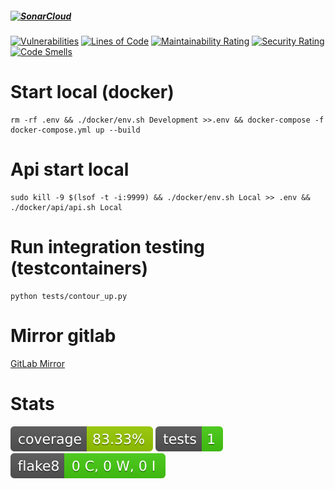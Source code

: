 ##### [![SonarCloud](https://sonarcloud.io/images/project_badges/sonarcloud-black.svg)](https://sonarcloud.io/summary/new_code?id=StepanGavrilov_TemplateModernProject)

[![Vulnerabilities](https://sonarcloud.io/api/project_badges/measure?project=StepanGavrilov_TemplateModernProject&metric=vulnerabilities)](https://sonarcloud.io/summary/new_code?id=StepanGavrilov_TemplateModernProject)
[![Lines of Code](https://sonarcloud.io/api/project_badges/measure?project=StepanGavrilov_TemplateModernProject&metric=ncloc)](https://sonarcloud.io/summary/new_code?id=StepanGavrilov_TemplateModernProject)
[![Maintainability Rating](https://sonarcloud.io/api/project_badges/measure?project=StepanGavrilov_TemplateModernProject&metric=sqale_rating)](https://sonarcloud.io/summary/new_code?id=StepanGavrilov_TemplateModernProject)
[![Security Rating](https://sonarcloud.io/api/project_badges/measure?project=StepanGavrilov_TemplateModernProject&metric=security_rating)](https://sonarcloud.io/summary/new_code?id=StepanGavrilov_TemplateModernProject)
[![Code Smells](https://sonarcloud.io/api/project_badges/measure?project=StepanGavrilov_TemplateModernProject&metric=code_smells)](https://sonarcloud.io/summary/new_code?id=StepanGavrilov_TemplateModernProject)

Start local (docker)
==================

    rm -rf .env && ./docker/env.sh Development >>.env && docker-compose -f docker-compose.yml up --build

Api start local
==================

    sudo kill -9 $(lsof -t -i:9999) && ./docker/env.sh Local >> .env && ./docker/api/api.sh Local

Run integration testing (testcontainers)
==================

```
python tests/contour_up.py
```

Mirror gitlab
==================
[GitLab Mirror](https://gitlab.com/GavrilovStepan01/TemplateModernProject)

Stats
==================
<img src="coverage-badge.svg" alt="coverage">
<img src="tests-badge.svg" alt="tests">
<img src="flake8-badge.svg" alt="flake8">

